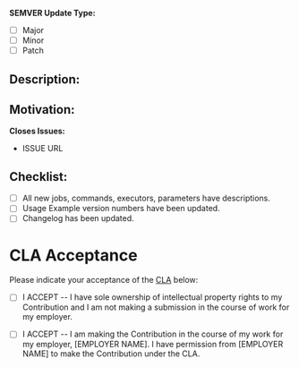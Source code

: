 **SEMVER Update Type:**

- [ ] Major
- [ ] Minor
- [ ] Patch

## Description:

<!---
  Describe your changes in detail, preferably in an imperative mood,
  i.e., "add `commandA` to `jobB`"
 -->

## Motivation:

<!---
  Share any open issues this PR references or otherwise describe the motivation to submit this pull request.
 -->

**Closes Issues:**

- ISSUE URL

## Checklist:

<!--
	Thank you for contributing to CircleCI Orbs!
	before submitting your a request, please go through the following
	items and place an x in the [ ] if they have been completed
-->

- [ ] All new jobs, commands, executors, parameters have descriptions.
- [ ] Usage Example version numbers have been updated.
- [ ] Changelog has been updated.

# CLA Acceptance

Please indicate your acceptance of the [CLA](<../docs/OM Contributor License Agreement_online version_110320.pdf>) below:

- [ ] I ACCEPT -- I have sole ownership of intellectual property rights to my Contribution and I am not making a submission in the course of work for my employer.

- [ ] I ACCEPT -- I am making the Contribution in the course of my work for my employer, [EMPLOYER NAME]. I have permission from [EMPLOYER NAME] to make the Contribution under the CLA.
